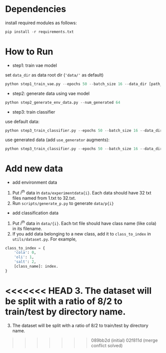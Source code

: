 # Dependencies

install required modules as follows:
```python
pip install -r requirements.txt
```

# How to Run

* step1: train vae model

set `data_dir` as data root dir (`'data/'` as default)
```python
python step1_train_vae.py --epochs 50 --batch_size 16 --data_dir [path_to_your_data]
```

* step2: generate data using vae model

```python
python step2_generate_env_data.py --num_generated 64
```

* step3: train classifier

use default data:
```python
python step3_train_classifier.py --epochs 50 --batch_size 16 --data_dir [path_to_your_data] --num_classes 3
```

use generated data (add `use_generator` augments):
```python
python step3_train_classifier.py --epochs 50 --batch_size 16 --data_dir [path_to_your_data] --num_classes 3 --use_generator
```

# Add new data

* add environment data

1. Put $i^{th}$ data in `data/experimentdata{i}`. Each data should have 32 txt files named from 1.txt to 32.txt.
2. Run `scripts/generate_p.py` to generate `data/p{i}`

* add classification data

1. Put $i^{th}$ data in `data/{i}`. Each txt file should have class name (like cola) in its filename.
2. If you add data belonging to a new class, add it to `class_to_index` in `utils/dataset.py`. For example,

```python
class_to_index = {
    'cola': 0,
    'oli': 1,
    'salt': 2,
    [class_name]: index.
}
```

<<<<<<< HEAD
3. The dataset will be split with a ratio of 8/2 to train/test by directory name.
=======
3. The dataset will be split with a ratio of 8/2 to train/test by directory name.
>>>>>>> 089bb2d (initial)
>>>>>>> 02f811d (merge conflict solved)
